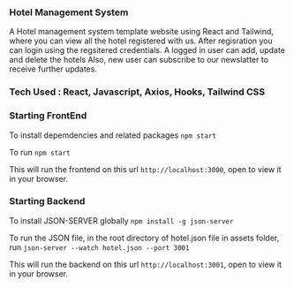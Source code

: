 ### Hotel Management System 
A Hotel management system template website using React and Tailwind, where you can view all the hotel registered with us. 
After regisration you can login using the regsitered credentials. A logged in user can add, update and delete the hotels
Also, new user can subscribe to our newslatter to receive further updates. 


### Tech Used : React, Javascript, Axios, Hooks, Tailwind CSS


### Starting FrontEnd

 To install depemdencies and related packages
`npm start`

 To run
`npm start`

This will run the frontend on this url `http://localhost:3000`, open to view it in your browser.


### Starting Backend

 To install JSON-SERVER globally
`npm install -g json-server`

 To run the JSON file, in the root directory of hotel.json file in assets folder, run
`json-server --watch hotel.json --port 3001`


This will run the backend on this url `http://localhost:3001`, open to view it in your browser.

